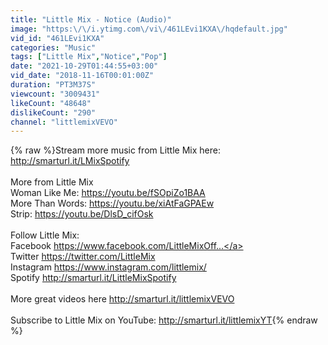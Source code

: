 ```yaml
---
title: "Little Mix - Notice (Audio)"
image: "https:\/\/i.ytimg.com\/vi\/461LEvi1KXA\/hqdefault.jpg"
vid_id: "461LEvi1KXA"
categories: "Music"
tags: ["Little Mix","Notice","Pop"]
date: "2021-10-29T01:44:55+03:00"
vid_date: "2018-11-16T00:01:00Z"
duration: "PT3M37S"
viewcount: "3009431"
likeCount: "48648"
dislikeCount: "290"
channel: "littlemixVEVO"
---
```

{% raw %}Stream more music from Little Mix here: <a rel="nofollow" target="blank" href="http://smarturl.it/LMixSpotify">http://smarturl.it/LMixSpotify</a><br /><br />More from Little Mix<br />Woman Like Me: <a rel="nofollow" target="blank" href="https://youtu.be/fSOpiZo1BAA">https://youtu.be/fSOpiZo1BAA</a><br />More Than Words: <a rel="nofollow" target="blank" href="https://youtu.be/xiAtFaGPAEw">https://youtu.be/xiAtFaGPAEw</a><br />Strip: <a rel="nofollow" target="blank" href="https://youtu.be/DlsD_cifOsk">https://youtu.be/DlsD_cifOsk</a><br /><br />Follow Little Mix:<br />Facebook <a rel="nofollow" target="blank" href="https://www.facebook.com/LittleMixOff...">https://www.facebook.com/LittleMixOff...</a><br />Twitter <a rel="nofollow" target="blank" href="https://twitter.com/LittleMix">https://twitter.com/LittleMix</a>  <br />Instagram <a rel="nofollow" target="blank" href="https://www.instagram.com/littlemix/">https://www.instagram.com/littlemix/</a>  <br />Spotify <a rel="nofollow" target="blank" href="http://smarturl.it/LittleMixSpotify">http://smarturl.it/LittleMixSpotify</a><br /><br />More great videos here <a rel="nofollow" target="blank" href="http://smarturl.it/littlemixVEVO">http://smarturl.it/littlemixVEVO</a>  <br /><br />Subscribe to Little Mix on YouTube: <a rel="nofollow" target="blank" href="http://smarturl.it/littlemixYT">http://smarturl.it/littlemixYT</a>{% endraw %}
